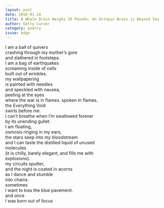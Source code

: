 ```yaml
---
layout: post 
date: 2016-01-24
title: A Whale Brain Weighs 19 Pounds, An Octopus Brain is Beyond You
author: Getty Carver
category: poetry
issue: edge
---
```

I am a ball of quivers  
crashing through my mother’s gore  
and slathered in footsteps.  
I am a bag of earthquakes  
screaming inside of cells  
built out of wrinkles.  
my wallpapering  
is painted with needles  
and speckled with nausea,  
peeling at the eyes  
where the war is in flames. spoken in flames.  
the Everything Void  
swirls before me.  
I can’t breathe when I’m swallowed forever  
by its unending gullet.  
I am floating,  
osmosis ringing in my ears;  
the stars seep into my bloodstream  
and I can taste the distilled liquid of unused  
molecules  
(it is chilly, barely elegant, and fills me with  
explosions).  
my circuits sputter,  
and the night is coated in acorns  
as I dance and stumble  
into chains.  
sometimes  
I want to kiss the blue pavement.  
and once  
I was born out of focus